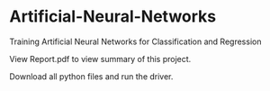 # Artificial-Neural-Networks
Training Artificial Neural Networks for Classification and Regression

View Report.pdf to view summary of this project.

Download all python files and run the driver.
